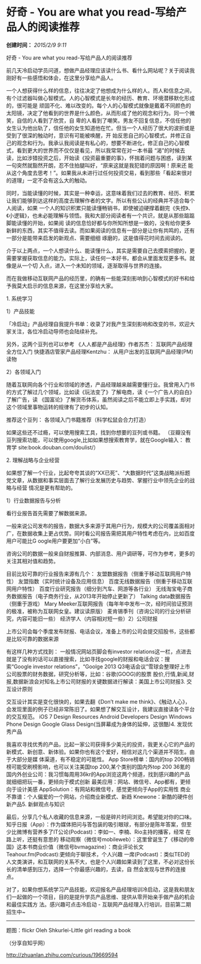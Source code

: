 # 好奇 - You are what you read-写给产品人的阅读推荐

**创建时间：**
_2015/2/9 9:11_



好奇 - You are what you read-写给产品人的阅读推荐



前几天冷启动学员问道，想做产品经理应该读什么书、看什么网站呢？关于阅读我刚好有一些感悟和体会，在这里分享给产品人。



一个人想获得什么样的信息，往往决定了他想成为什么样的人。而人和信息之间，有个过滤器叫做心智模式。人的心智模式是长年的经历、教育、环境潜移默化形成的，很可能是
顽固不化、难以改变的。每个人的心智模式就像是戴着不同颜色的太阳镜，决定了他看到的世界是什么颜色，从而形成了他的观念和行为。同一个微笑，自信的人看到了欣赏，自
卑的人看到了嘲笑。男友不回复信息，不信任他的女生认为他出轨了，信任他的女生知道他在忙。但当一个人经历了很大的波折或是受到了很深的触动时，意识有可能被唤醒，开
始反思自己的心智模式，并修正自己的观念和行为。我承认我阅读是有私心的，想要不断进化，修正自己的心智模式，看到更大的世界而不仅仅是看见，所以我常常在对一本书最
“渴”的时候去读，比如涉猎投资之后，开始读《投资最重要的事》，怀揣着问题与困惑，读到某一句突然就豁然开朗，忍不住拍腿叫好，“原来这就是我犯错的原因啊！原来还
能从这个角度去思考！”。如果我从未进行过任何投资交易，看到那些「看起来很对的道理」一定不会有这么大的触动。



同时，当能读懂的时候，其实是一种幸运，这意味着我们过去的教育、经历、积累让我们能够到达这样的高度去理解作者的文字。所以有些公认的经典并不适合每个人阅读，如果
一个人的知识积累只能读懂畅销书，即使被迫硬撑着翻完《失控》、《小逻辑》，也未必能理解与领悟。我和大部分阅读者有一个共识，就是从那些踮踮脚能读懂的开始，如果阅
读的信息恰好都与你所知所想是一致的，没有给你更多新鲜的东西，其实不值得去读。而如果阅读的信息有一部分是让你有共鸣的，还有一部分是能带来启发的新观点、需要细细
琢磨的，这是值得花时间去阅读的。



介于以上两点，一个人想读什么、能读懂什么，其实是需要自己去摸索把握的，更需要掌握获取信息的能力。实际上，读任何一本好书，都会从里面发现更多书。就像是从一个切
入点，进入一个未知的领域，逐渐取得与世界的连接。



而在我做移动互联网产品的经历里，的确有一些能深刻影响到心智模式的好书和给予我莫大启示的信息来源，在这里分享给大家。



1\. 系统学习



1）产品技能





「冷启动」产品经理自我提升书单：收录了对我产生深刻影响和改变的书，欢迎大家关注，各位冷启动导师也会陆续补充。



另外，这两个豆列也可以参考
《人人都是产品经理》作者苏杰： 互联网产品经理 全方位入门
快捷酒店管家产品经理Kentzhu： 从用户出发的互联网产品经理(PM)读物





2）各领域入门



随着互联网向各个行业和领域的渗透，产品经理越来越需要懂行业。我曾用入门书的方式了解过几个领域，比如读《玩法变了》了解电商，读《一个广告人的自白》了解广告，读
《国富论》了解货币体系，虽然阅读之后不能立即上手实践，却对这个领域里事物运转的规律有了初步的认知。



推荐这个豆列：
各领域入门书籍推荐（科学松鼠会合力打造）



如果这些还不过瘾，可以使用搜索工具，找到你想要的豆列或书籍。
（豆瓣没有豆列搜索功能，可以使用google,比如如果想搜索教育学，就在Google输入： 教育学
site:book.douban.com/doulist/）



2\. 理解战略与企业经营



如果想了解一个行业，比起夸夸其谈的“XX已死”、“大数据时代”这类战略派标题党文章，从数据和事实层面去了解行业发展历史与趋势、掌握行业中领先企业的战略与经营
情况是更有帮助的。



1）行业数据报告与分析



看行业报告首先需要了解数据来源。



一般来说公司发布的报告，数据大多来源于其用户行为，规模大的公司覆盖面相对广，在数据收集上更占优势。同时看公司报告需把其用户特性考虑在内，比如百度用户可能比G
oogle用户要更加“小白”等。



咨询公司的数据一般来自财报推算、内部消息、用户调研等，可作为参考，更多的关注其相对值和趋势。



目前比较可靠的行业报告来源有几个：
友盟数据报告（侧重于移动互联网用户特性）
友盟指数（实时统计设备及应用信息）
百度无线数据报告（侧重于移动互联网用户特性）
百度行业研究报告（细分到汽车、网游等各行业）
无线淘宝电子商务数据报告（电子商务行业，从2013年开始停止更新了）
Talking data数据报告（侧重于游戏）
Mary Meeker互联网报告（每年年中发布一次，经时间验证预测的极准，被称为互联网女皇。建议读原版）
麦肯锡季刊（咨询公司的行业分析研究，内容可能旧一些）
经济学人（内容相对短一些）2）公司财报



上市公司会每个季度发布财报、电话会议，准备上市的公司会提交招股书，这些都是比较可靠的数据来源



有这样几种方式找到：
一般情况网站页脚会有investor relations这一栏，点进去就是了没有的话可以直接搜索，比如寻找google的财报和电话会议：搜索“Google
investor relations”，“Goolge 2013 Q3电话会议”雪球会整理好上市公司股票的财务数据，研究分析等，比如：谷歌(GOOG)的股票
股价,行情,新闻,财报,数据新浪会对知名上市公司财报的关键数据进行解读：美国上市公司财报3. 交互设计原则



交互设计其实是变化很快的，如果去翻《Don’t make me
think》、《触动人心》，会发现里面的例子已经非常陈旧了。如果想了解交互设计，我建议直接读各个平台的交互规范。
iOS 7 Design Resources
Android Developers Design
Windows Phone Design
Google Glass Design(当屏幕成为身体的延伸，这很酷)4. 发现优秀产品



我喜欢寻找优秀的产品，比起一家公司获得多少美元的投资，我更关心它的产品的新模式、新创意、新体验。如果你也有这个爱好，相信对这几个渠道并不陌生。由于大部分是媒
体渠道，有不稳定的可能性。
App Store榜单：国内的top 200畅销榜可能受刷榜影响，也可以关注美国top 200,某个类别的国内外top 200
36氪的国内外创业公司：我习惯每周用36kr的App浏览这两个频道，找到感兴趣的产品就细细把玩一番，更倾向于模式创新
最美应用：网站、微信号、App都有，更倾向于设计美感
AppSolution：有网站和微信号，感觉更倾向于App的实用性
商业不靠谱：个人偏爱的一个网站，介绍商业新模式、新趋
Knewone：新酷的硬件创新产品5. 新鲜观点与知识



最后，分享几个私人收藏的信息来源，一般是碎片时间浏览。希望能对你的口味。
知乎日报（App）：作为媒体把问与答包装的吸引眼球，有部分是陈年答案，但至少比微博有营养多了IT公论(Podcast)：李如一、李楠、Rio主持的播客，经常
在路上听，还挺有意思的 移动观察（微信号mobileweb）：这里曾诞生了《移动的帝国》这本书商业价值（微信号bvmagazine）：商业评论长文
Teahour.fm(Podcast):更倾向于聊技术，个人兴趣
一席(Podcast)：类似TED的人文类演讲，和互联网的关系不大，也是个人兴趣如果读到了这里，不必对这份长长的清单感到压力，选择一个你最感兴趣的，去读，自
然会发现与世界的连接点。



对了，如果你想系统学习产品技能，欢迎报名产品经理培训冷启动，这是我和朋友们一起做的一个项目，目的是提升学员产品思维、提供从零开始亲手做产品的机会和最佳实践方
法。感兴趣可点击冷启动 - 互联网产品经理入行培训，目前第二期招生中~



_______________



题图：flickr Oleh Shkurlei-Little girl reading a book







（分享自知乎网）



http://zhuanlan.zhihu.com/curious/19669594

 

